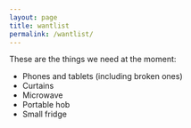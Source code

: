 ```yaml
---
layout: page
title: wantlist
permalink: /wantlist/
---
```

These are the things we need at the moment:

- Phones and tablets (including broken ones)
- Curtains
- Microwave 
- Portable hob
- Small fridge

